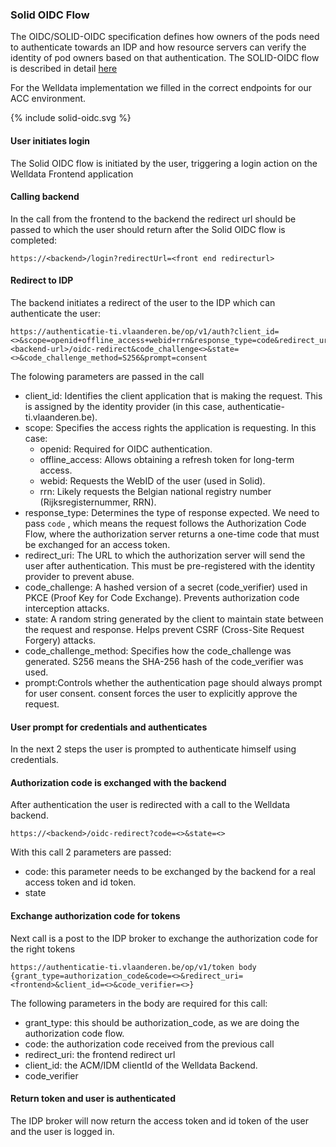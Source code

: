 ### Solid OIDC Flow

The OIDC/SOLID-OIDC specification defines how owners of the pods need to authenticate towards an IDP and how resource servers can verify the identity of pod owners based on that authentication.
The SOLID-OIDC flow is described in detail [here](https://solidproject.org/TR/oidc-primer#solid-oidc-flow)

For the Welldata implementation we filled in the correct endpoints for our ACC environment.

{% include solid-oidc.svg %}

#### User initiates login

The Solid OIDC flow is initiated by the user, triggering a login action on the Welldata Frontend application

#### Calling backend

In the call from the frontend to the backend the redirect url should be passed to which the user should return after the Solid OIDC flow is completed:

``` 
https://<backend>/login?redirectUrl=<front end redirecturl>
```

#### Redirect to IDP

The backend initiates a redirect of the user to the IDP which can authenticate the user:

```
https://authenticatie-ti.vlaanderen.be/op/v1/auth?client_id=<>&scope=openid+offline_access+webid+rrn&response_type=code&redirect_uri=<backend-url>/oidc-redirect&code_challenge<>&state=<>&code_challenge_method=S256&prompt=consent
```

The folowing parameters are passed in the call

- client_id: Identifies the client application that is making the request. This is assigned by the identity provider (in this case, authenticatie-ti.vlaanderen.be).
- scope: Specifies the access rights the application is requesting. In this case:
    - openid: Required for OIDC authentication.
    - offline_access: Allows obtaining a refresh token for long-term access.
    - webid: Requests the WebID of the user (used in Solid).
    - rrn: Likely requests the Belgian national registry number (Rijksregisternummer, RRN).
- response_type: Determines the type of response expected. We need to pass `code` , which means the request follows the Authorization Code Flow, where the authorization server returns a one-time code that must be exchanged for an access token.
- redirect_uri: The URL to which the authorization server will send the user after authentication. This must be pre-registered with the identity provider to prevent abuse.
- code_challenge: A hashed version of a secret (code_verifier) used in PKCE (Proof Key for Code Exchange). Prevents authorization code interception attacks.
- state: A random string generated by the client to maintain state between the request and response. Helps prevent CSRF (Cross-Site Request Forgery) attacks.
- code_challenge_method: Specifies how the code_challenge was generated. S256 means the SHA-256 hash of the code_verifier was used.
- prompt:Controls whether the authentication page should always prompt for user consent.
consent forces the user to explicitly approve the request.


#### User prompt for credentials and authenticates

In the next 2 steps the user is prompted to authenticate himself using credentials.

#### Authorization code is exchanged with the backend

After authentication the user is redirected with a call to the Welldata backend. 
```
https://<backend>/oidc-redirect?code=<>&state=<>
```

With this call 2 parameters are passed:
- code: this parameter needs to be exchanged by the backend for a real access token and id token.
- state

#### Exchange authorization code for tokens

Next call is a post to the IDP broker to exchange the authorization code for the right tokens

```
https://authenticatie-ti.vlaanderen.be/op/v1/token body {grant_type=authorization_code&code=<>&redirect_uri=<frontend>&client_id=<>&code_verifier=<>}
```

The following parameters in the body are required for this call:
- grant_type: this should be authorization_code, as we are doing the authorization code flow.
- code: the authorization code received from the previous call
- redirect_uri: the frontend redirect url
- client_id: the ACM/IDM clientId of the Welldata Backend.
- code_verifier


#### Return token and user is authenticated

The IDP broker will now return the access token and id token of the user and the user is logged in.


